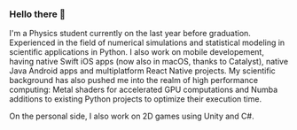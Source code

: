 ### Hello there 👋
I'm a Physics student currently on the last year before graduation. Experienced in the field of numerical simulations and statistical modeling in scientific applications in Python. I also work on mobile developement, having native Swift iOS apps (now also in macOS, thanks to Catalyst), native Java Android apps and multiplatform React Native projects. My scientific background has also pushed me into the realm of high performance computing: Metal shaders for accelerated GPU computations and Numba additions to existing Python projects to optimize their execution time.

On the personal side, I also work on 2D games using Unity and C#.
